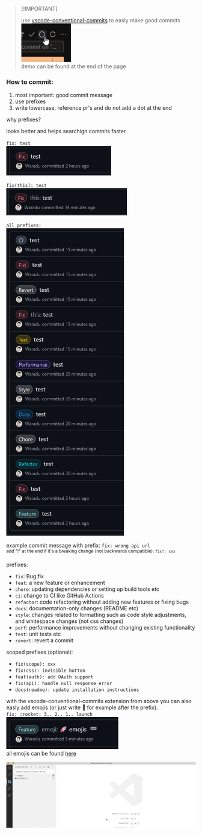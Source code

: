 > \[!IMPORTANT]
>
> use [vscode-conventional-commits](https://marketplace.visualstudio.com/items?itemName=vivaxy.vscode-conventional-commits) to easly make good commits<br>
> ![commit](commit.png)<br>
> demo can be found at the end of the page

### How to commit:

1. most important: good commit message
2. use prefixes
3. write lowercase, reference pr's and do not add a dot at the end

why prefixes?

looks better and helps searchign commits faster

`fix: test`<br>
![fix: test](fix.png)<br>

`fix(this): test`<br>
![fix(this): test](fix_scope.png)<br>

`all prefixes:`<br>
![all](all.png)

example commit message with prefix: `fix: wrong api url`
<br>
<sup>add "!" at the end if it's a breaking change (not backwards compatible): `fix!: xxx`</sup>

prefixes:

- `fix`: Bug fix
- `feat`: a new feature or enhancement
- `chore`: updating dependencies or setting up build tools etc
- `ci`: change to CI like GitHub Actions
- `refactor`: code refactoring without adding new features or fixing bugs
- `docs`: documentation-only changes (README etc)
- `style`: changes related to formatting such as code style adjustments, and whitespace changes (not css changes)
- `perf`: performance improvements without changing existing functionality
- `test`: unit tests etc
- `revert`: revert a commit

scoped prefixes (optional):

- `fix(scope): xxx`
- `fix(css): invisible button`
- `feat(auth): add OAuth support`
- `fix(api): handle null response error`
- `docs(readme): update installation instructions`

with the vscode-conventional-commits extension from above you can also easly add emojis (or just write :rocket: for example after the prefix).<br>
`fix: :rocket: 3.. 2.. 1.. launch`<br>
![rocket](rocket.png)<br>
all emojis can be found [here](https://gitmoji.dev/)

![demo](demo.gif)
